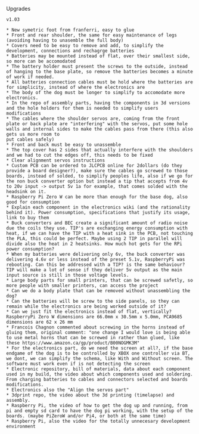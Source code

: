 Upgrades

	v1.03

	* New symetric foot from franferri, easy to glue
	* Front and rear shoulder, the same for easy maintenance of legs (avoiding having to unasemble the full body)
	* Covers need to be easy to remove and add, to simplify the development, connections and rechagrge batteries
	* Batteries may be mounted instead of flat, over their smallest side, so more can be accomodated
	* The battery holder must present the screws to the outside, instead of hanging to the base plate, so remove the batteries becomes a minute of work if needed.
	* All batteries connection cables must be hold where the batteries are for simplicity, instead of where the electronics are
	* The body of the dog must be longer to simplify to accomodate more electronics.
	* In the repo of assembly parts, having the components in 3d versions and the hole holders for them is needed to simplify users modifications
	* The cables where the shoulder servos are, coming from the front plate or back plate are "interfering" with the servos, put some hole walls and internal sides to make the cables pass from there (this also gets us more room to
	put cables safely)
	* Front and back must be easy to unassemble
	* The top cover has 2 sides that actually interfere with the shoulders and we had to cut the edges off, this needs to be fixed
	* Clear alignment servos instructions
	* Custom PCB can be ordered to JLCPCB online for 2dollars (do they provide a board designer?), make sure the cables go screwed to those boards, instead of solded, to simplify peoples life, also if we go for the non buck converter option but instead a tip that accepts from 4v to 20v input -> output 5v 1a for example, that comes solded with the headsink on it.
	* Raspberry Pi Zero W can be more than enough for the base dog, also good for consumption
	* Explain each component in the electronics wiki (and the rationality behind it). Power consumption, specifications that justify its usage, link to buy them
	* Buck converters and BEC create a significant amount of radio noise due the coils they use. TIP's are exchanging energy consumption with heat, if we can have the TIP with a heat sink in the PCB, not touching the PLA, this could be perfect. Maybe using 2 TIP in parallel will divide also the heat in 2 heatsinks. How much hot gets for the RPi power consumption?
	* When my batteries were delivering only 6v, the buck converter was delivering 4.6v or less instead of the preset 5.1v, RaspberryPi was rebooting. Can this be addressed with a TIP? is the same behaviour? TIP will make a lot of sense if they deliver 5v output as the main input source is still in those voltage levels.
	* Large body parts for small printers, that can be screwed safetly, so more people with smaller printers, can access the project
	* Can we do a body plate that can be removed without unassembling the dog?
	* Can the batteries will be screw to the side panels, so they can remain while the electronics are being worked outside of it?
	* Can we just fit the electronics instead of flat, vertically? RaspberryPi Zero W dimensions are 66.0mm x 30.5mm x 5.0mm, PCA9685 dimensions are 62 x 26 mm
	* Francois Chagnon commented about screwing in the horns instead of gluing them, original comment: "one change I would love is being able to use metal horns that can be screwed in rather than glued, like these https://www.amazon.ca/gp/product/B00NOGMK3M"
	* For the electronics part, do we need the screen at all?, if the base endgame of the dog is to be controlled by XBOX one controller via BT, we dont, we can simplify the schema, like With and Without screen. The software must work even if is not detecting the screen
	* Electronic repository, bill of materials, data about each component used in my build, the video about which components used and soldering. From charging batteries to cables and connectors selected and boards modifications.
	* Electronics also the "Align the servos part"
	* 3dprint repo, the video about the 3d printing (timelapse) and assembly.
	* Raspberry Pi, the video of how to get the dog up and running, from pi and empty sd card to have the dog pi working, with the setup of the boards. (maybe PiZeroW and/or Pi4, or both at the same time)
	* Raspberry Pi, also the video for the totally unnecesary development environment


